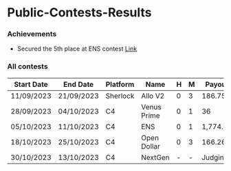 # Public-Contests-Results

### Achievements

- Secured the 5th place at ENS contest [Link](https://code4rena.com/contests/2023-10-ens#top)

### All contests
| Start Date | End Date  | Platform | Name                        | H | M | Payout    | Link                                                   |
|------------|-----------|----------|-----------------------------|---|---|-----------|--------------------------------------------------------|
| 11/09/2023 | 21/09/2023 | Sherlock | Allo V2                     | 0 | 3 | 186.75    | [Link](https://audits.sherlock.xyz/contests/109)         |
| 28/09/2023 | 04/10/2023 | C4       | Venus Prime                 | 0 | 1 | 36   | [Link](https://code4rena.com/contests/2023-09-venus-prime#top) |
| 05/10/2023 | 11/10/2023 | C4       | ENS                         | 0 | 1 | 1,774.19  | [Link](https://code4rena.com/contests/2023-10-ens#top)  |
| 18/10/2023 | 25/10/2023 | C4       | Open Dollar                 | 0 | 3 | 166.26   | [Link](https://code4rena.com/contests/2023-10-open-dollar#top) |
| 30/10/2023 | 13/10/2023 | C4       | NextGen                 | - | - | Judging   | [Link](https://code4rena.com/contests/2023-10-nextgen#top) |
